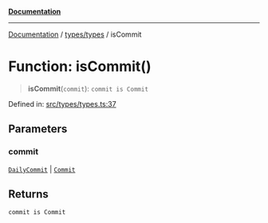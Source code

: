 [**Documentation**](../../../README.md)

***

[Documentation](../../../README.md) / [types/types](../README.md) / isCommit

# Function: isCommit()

> **isCommit**(`commit`): `commit is Commit`

Defined in: [src/types/types.ts:37](https://github.com/joeng03/RepoSense/blob/3f722058ea4a4c6de9dfb6b764fc6baf0e159e62/frontend/src/types/types.ts#L37)

## Parameters

### commit

[`DailyCommit`](../interfaces/DailyCommit.md) | [`Commit`](../interfaces/Commit.md)

## Returns

`commit is Commit`
